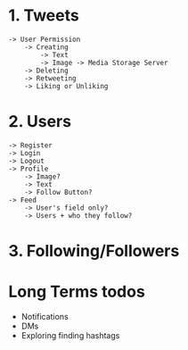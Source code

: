 # 1. Tweets
    -> User Permission
        -> Creating
            -> Text
            -> Image -> Media Storage Server
        -> Deleting
        -> Retweeting
        -> Liking or Unliking
# 2. Users
    -> Register
    -> Login
    -> Logout
    -> Profile
        -> Image?
        -> Text
        -> Follow Button?
    -> Feed
        -> User's field only?
        -> Users + who they follow?
# 3. Following/Followers

# Long Terms todos
- Notifications
- DMs
- Exploring finding hashtags